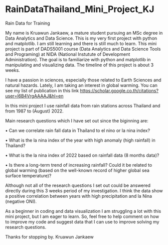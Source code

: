 # RainDataThailand_Mini_Project_KJ
Rain Data for Training

My name is Kruawun Jankaew, a mature student pursuing an MSc degree in Data Analytics and Data Science.
This is my very first project with python and matplotlib. I am still learning and there is still much to learn.
This mini project is part of DADS5001 course (Data Analytics and Data Science Tools and Programing) at NIDA (National Instutute of Development Administration).
The goal is to familiarize with python and matplotlib in manipulating and visualizing data.
The timeline of this project is about 3 weeks. 

I have a passion in sciences, especially those related to Earth Sciences and natural hazards. Lately, I am taking an interest in global warming. 
You can see my list of publication in this link https://scholar.google.co.th/citations?user=l6B4VrgAAAAJ&hl=en

In this mini project I use rainfall data from rain stations across Thailand and from 1987 to (August) 2022.

Main research questions which I have set out since the biginning are: 

•	Can we correlate rain fall data in Thailand to el nino or la nina index?

•	What is the la nina index of the year with high anomaly (high rainfall) in Thailand?

•	What is the la nina index of 2022 based on rainfall data (8 months data)?

•	Is there a long-term trend of increasing rainfall? Could it be related to global warming (based on the well-known record of higher global sea surface temperature)?


Although not all of the research questions I set out could be answered directly during this 3 weeks period of my investigation. 
I think the data show a positive correlation between years with high precipitation and la Nina (negative ONI).


As a beginner in coding and data visualization I am struggling a lot with this mini project, but I am eager to learn. 
So, feel free to help comment on how to improve my code and suggest data that I can use to improve solving my research questions.


Thanks for stopping by.
Kruawun Jankaew
